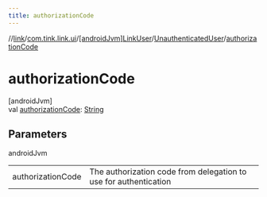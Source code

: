 ```yaml
---
title: authorizationCode
---
```

//[link](../../../../index.html)/[com.tink.link.ui](../../index.html)/[[androidJvm]LinkUser](../index.html)/[UnauthenticatedUser](index.html)/[authorizationCode](authorization-code.html)



# authorizationCode



[androidJvm]\
val [authorizationCode](authorization-code.html): [String](https://kotlinlang.org/api/latest/jvm/stdlib/kotlin/-string/index.html)



## Parameters


androidJvm

| | |
|---|---|
| authorizationCode | The authorization code from delegation to use for authentication |




